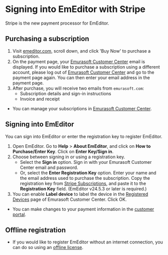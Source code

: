 # Signing into EmEditor with Stripe

Stripe is the new payment processor for EmEditor.

## Purchasing a subscription

1. Visit [emeditor.com](https://www.emeditor.com/), scroll down, and click 'Buy Now' to purchase a subscription.
2. On the payment page, your [Emurasoft Customer Center](https://support.emeditor.com/) email is displayed. If you would like to purchase a subscription using a different account, please log out of [Emurasoft Customer Center](https://support.emeditor.com/) and go to the payment page again. You can then enter your email address in the payment page.
3. After purchase, you will receive two emails from `emurasoft.com`:
    - Subscription details and sign-in instructions
    - Invoice and receipt

- You can manage your subscriptions in [Emurasoft Customer Center](https://support.emeditor.com/en/account/subscriptions).

## Signing into EmEditor

You can sign into EmEditor or enter the registration key to register EmEditor.

1. Open EmEditor. Go to **Help** &gt; **About EmEditor**, and click on **How to Purchase/Enter Key**. Click on **Enter Key/Sign in**.
2. Choose between signing in or using a registration key.
    - Select the **Sign in** option. Sign in with your Emurasoft Customer Center email and password.
    - Or, select the **Enter Registration Key** option. Enter your name and the email address used to purchase the subscription. Copy the registration key from [Stripe Subscriptions](https://support.emeditor.com/en/account/subscriptions), and paste it to the **Registration Key** field. (EmEditor v24.5.3 or later is required.)
3. You can enable **Label device** to label the device in the [Registered Devices](https://support.emeditor.com/en/account/devices) page of Emurasoft Customer Center. Click OK.

- You can make changes to your payment information in the [customer portal](https://billing.stripe.com/p/login/14k7w2fK6g9Ca9q9AA).

## Offline registration

- If you would like to register EmEditor without an internet connection, you can do so using an [offline license](../offline_registration/index).
